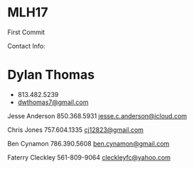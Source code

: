 # MLH17


First Commit


Contact Info:


# Dylan Thomas
 * 813.482.5239
 * dwthomas7@gmail.com

Jesse Anderson
850.368.5931
jesse.c.anderson@icloud.com

Chris Jones
757.604.1335
cj12823@gmail.com

Ben Cynamon
786.390.5608
ben.cynamon@gmail.com

Faterry Cleckley
561-809-9064
cleckleyfc@yahoo.com
